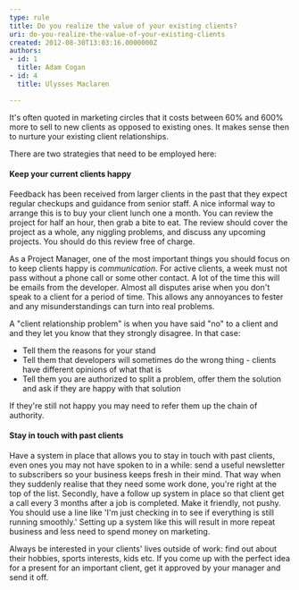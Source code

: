 ```yaml
---
type: rule
title: Do you realize the value of your existing clients?
uri: do-you-realize-the-value-of-your-existing-clients
created: 2012-08-30T13:03:16.0000000Z
authors:
- id: 1
  title: Adam Cogan
- id: 4
  title: Ulysses Maclaren

---
```




<span class='intro'> <p>
                    It's often quoted in marketing circles that it costs between 60% and 600% more to
                    sell to new clients as opposed to existing ones. It makes sense then to nurture
                    your existing client relationships.
                </p> </span>

<p>There are two strategies that need to be employed here&#58;</p>
<h4>Keep your current clients happy​</h4>
                <p>Feedback has been received&#160;from larger clients in the past that they expect regular
                    checkups and guidance from senior staff. A nice informal way to arrange this is
                    to buy your client lunch one a month. You can review the project for half an hour,
                    then grab a bite to eat. The review should cover the project as a whole, any niggling
                    problems, and discuss any upcoming projects. You should&#160;do this review free of charge.
                </p>
                <p>
                    As a Project Manager, one of the most important things you should focus on to keep
                    clients happy is <i>communication</i>. For active clients, a week must not pass
                    without a phone call or some other contact. A lot of the time this will be emails
                    from the developer. Almost all disputes arise when you don't speak to a client for
                    a period of time. This allows any annoyances to fester and any misunderstandings
                    can turn into real problems.
                </p>
                <p>
                    A &quot;client relationship problem&quot; is when you have said &quot;no&quot; to
                    a client and and they let you know that they strongly disagree. In that case&#58;
                </p>
                <ul>
                    <li>Tell them the reasons for your stand</li>
                    <li>Tell them that developers will sometimes do the wrong thing - clients have different
                        opinions of what that is</li>
                    <li>Tell them you are authorized to split a problem, offer them the solution and ask if they
                        are happy with that solution</li>
                </ul>
                <p>
                    If they're still not happy you may need to refer them up the chain of authority.
                </p>
                <h4>Stay in touch with past clients</h4>
                <p>
                    Have a system in place that allows you to stay in touch with past clients,
                    even ones you&#160;may not have spoken to in a while&#58; send a useful newsletter
                    to subscribers so your business keeps fresh in their mind. That way when they suddenly
                    realise that they need some work done, you're right at the top of the list. Secondly,
                    have a follow up system in place so that client get a call every 3 months
                    after a job is completed. Make it friendly, not pushy.
                    You should use a line like 'I'm just checking in to see if everything is still running
                    smoothly.' Setting up a system like this will result in more repeat business and
                    less need to spend money on marketing.
                </p>
                <p>
                    Always be interested in your clients' lives outside of work&#58; find out about their hobbies, sports interests, 
                    kids etc. If you come up with the perfect idea for a present for an important client, get it approved by 
                    your manager and send it off.
                </p>


